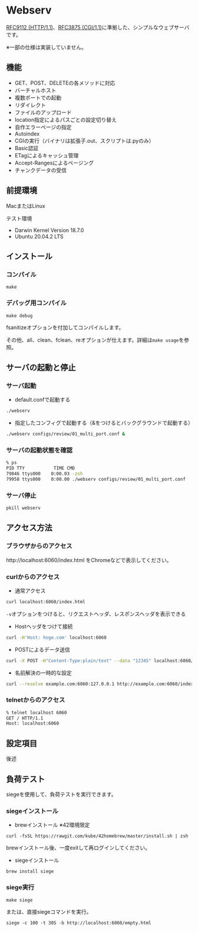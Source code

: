 # Webserv
[RFC9112 (HTTP/1.1)](https://httpwg.org/specs/rfc9112.html)、[RFC3875 (CGI/1.1)](https://datatracker.ietf.org/doc/html/rfc3875)に準拠した、シンプルなウェブサーバです。

※一部の仕様は実装していません。


## 機能

- GET、POST、DELETEの各メソッドに対応
- バーチャルホスト
- 複数ポートでの起動
- リダイレクト
- ファイルのアップロード
- location指定によるパスごとの設定切り替え
- 自作エラーページの指定
- Autoindex
- CGIの実行（バイナリは拡張子.out、スクリプトは.pyのみ）
- Basic認証
- ETagによるキャッシュ管理
- Accept-Rangesによるページング
- チャンクデータの受信


## 前提環境

MacまたはLinux

テスト環境
- Darwin Kernel Version 18.7.0
- Ubuntu 20.04.2 LTS


## インストール

### コンパイル

```
make
```

### デバッグ用コンパイル

```
make debug
```
fsanitizeオプションを付加してコンパイルします。

その他、all、clean、fclean、reオプションが仕えます。詳細は`make usage`を参照。


## サーバの起動と停止

### サーバ起動

- default.confで起動する

```bash
./webserv
```

- 指定したコンフィグで起動する（&をつけるとバックグラウンドで起動する）

```bash
./webserv configs/review/01_multi_port.conf &
```

### サーバの起動状態を確認

```bash
% ps
PID TTY           TIME CMD
79846 ttys000    0:00.03 -zsh
79958 ttys000    0:00.00 ./webserv configs/review/01_multi_port.conf
```

### サーバ停止

```bash
pkill webserv
```


## アクセス方法

### ブラウザからのアクセス

http://localhost:6060/index.html をChromeなどで表示してください。

### curlからのアクセス

- 通常アクセス

```bash
curl localhost:6060/index.html
```

`-v`オプションをつけると、リクエストヘッダ、レスポンスヘッダを表示できる

- Hostヘッダをつけて接続

```bash
curl -H'Host: hoge.com' localhost:6060
```

- POSTによるデータ送信

```bash
curl -X POST -H"Content-Type:plain/text" --data "12345" localhost:6060/
```

- 名前解決の一時的な設定

```bash
curl --resolve example.com:6060:127.0.0.1 http://example.com:6060/index.html
```

### telnetからのアクセス

```bash
% telnet localhost 6060
GET / HTTP/1.1
Host: localhost:6060
```

## 設定項目

後述


## 負荷テスト

siegeを使用して、負荷テストを実行できます。

### siegeインストール

- brewインストール ※42環境限定

```
curl -fsSL https://rawgit.com/kube/42homebrew/master/install.sh | zsh
```
brewインストール後、一度exitして再ログインしてください。

- siegeインストール

```
brew install siege
```

### siege実行

```
make siege
```
または、直接siegeコマンドを実行。
```
siege -c 100 -t 30S -b http://localhost:6060/empty.html
```
